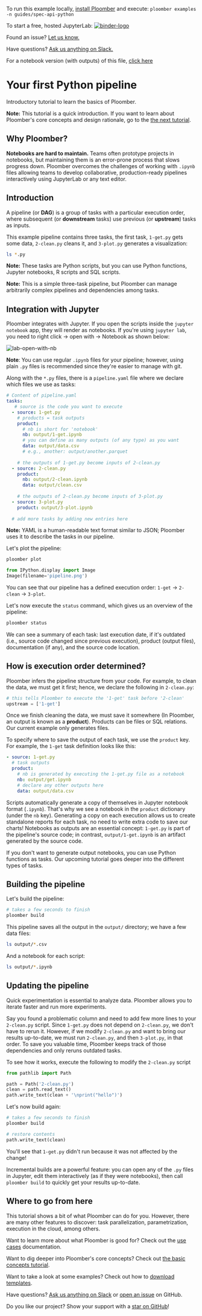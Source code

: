 <!-- start header -->
To run this example locally, [install Ploomber](https://ploomber.readthedocs.io/en/latest/get-started/install.html) and execute: `ploomber examples -n guides/spec-api-python`

To start a free, hosted JupyterLab: [![binder-logo](https://mybinder.org/badge_logo.svg)](https://mybinder.org/v2/gh/ploomber/binder-env/main?urlpath=git-pull%3Frepo%3Dhttps%253A%252F%252Fgithub.com%252Fploomber%252Fprojects%26urlpath%3Dlab%252Ftree%252Fprojects%252Fguides/spec-api-python%252FREADME.ipynb%26branch%3Dmaster)

Found an issue? [Let us know.](https://github.com/ploomber/projects/issues/new?title=guides/spec-api-python%20issue)

Have questions? [Ask us anything on Slack.](https://ploomber.io/community/)

For a notebook version (with outputs) of this file, [click here](https://github.com/ploomber/projects/blob/master/guides/spec-api-python/README.ipynb)
<!-- end header -->




# Your first Python pipeline

<!-- start description -->
Introductory tutorial to learn the basics of Ploomber.
<!-- end description -->

**Note:** This tutorial is a quick introduction. If you want
to learn about Ploomber's core concepts and design rationale, go to the
[the next tutorial](https://ploomber.readthedocs.io/en/latest/get-started/basic-concepts.html).

## Why Ploomber?

**Notebooks are hard to maintain.** Teams often prototype projects in notebooks, but maintaining them is an error-prone process that slows progress down. Ploomber overcomes the challenges of working with `.ipynb` files allowing teams to develop collaborative, production-ready pipelines interactively using JupyterLab or any text editor.

## Introduction

A pipeline (or **DAG**) is a group of tasks with a particular execution order, where subsequent (or **downstream** tasks) use previous (or **upstream**) tasks as inputs.

This example pipeline contains three tasks, the first task, `1-get.py` gets some data, `2-clean.py` cleans it, and `3-plot.py` generates a visualization:

```bash
ls *.py
```

**Note:** These tasks are Python scripts, but you can use Python functions, Jupyter notebooks, R scripts and SQL scripts.

**Note:** This is a simple three-task pipeline, but Ploomber can manage arbitrarily complex pipelines and dependencies among tasks.

## Integration with Jupyter

Ploomber integrates with Jupyter. If you open the scripts inside the
`jupyter notebook` app, they will render as notebooks. If you're using `jupyter lab`, you need to right click -> open with -> Notebook as shown below:

![lab-open-with-nb](https://ploomber.io/images/doc/lab-open-with-notebook.png)

**Note**: You can use regular `.ipynb` files for your pipeline; however, using plain `.py` files is recommended since they're easier to manage with git.

Along with the `*.py` files, there is a `pipeline.yaml` file where we declare which files we use as tasks:

<!-- #md -->
```yaml
# Content of pipeline.yaml
tasks:
   # source is the code you want to execute
  - source: 1-get.py
    # products = task outputs
    product:
      # nb is short for 'notebook'
      nb: output/1-get.ipynb
      # you can define as many outputs (of any type) as you want
      data: output/data.csv
      # e.g., another: output/another.parquet
    
    # the outputs of 1-get.py become inputs of 2-clean.py
  - source: 2-clean.py
    product:
      nb: output/2-clean.ipynb
      data: output/clean.csv
    
    # the outputs of 2-clean.py become inputs of 3-plot.py
  - source: 3-plot.py
    product: output/3-plot.ipynb
    
  # add more tasks by adding new entries here
```
<!-- #endmd -->

**Note:** YAML is a human-readable text format similar to JSON; Ploomber uses it to describe the tasks in our pipeline.

Let's plot the pipeline:

```bash
ploomber plot
```

```python
from IPython.display import Image
Image(filename='pipeline.png')
```

You can see that our pipeline has a defined execution order: `1-get` -> `2-clean` -> `3-plot`.

Let's now execute the `status` command, which gives us an overview of the pipeline:

```bash
ploomber status
```

We can see a summary of each task: last execution date, if it's outdated (i.e., source code changed since previous execution), product (output files), documentation (if any), and the source code location.

## How is execution order determined?

Ploomber infers the pipeline structure from your code. For example, to
clean the data, we must get it first; hence, we declare the following in `2-clean.py`:

~~~python
# this tells Ploomber to execute the '1-get' task before '2-clean'
upstream = ['1-get']
~~~

Once we finish cleaning the data, we must save it somewhere (In Ploomber, an output is known
as a **product**). Products can be files or SQL relations. Our current example
only generates files.

To specify where to save the output of each task, we use the `product`
key. For example, the `1-get` task definition looks like this:

~~~yaml
- source: 1-get.py
  # task outputs
  product:
    # nb is generated by executing the 1-get.py file as a notebook
    nb: output/get.ipynb
    # declare any other outputs here
    data: output/data.csv
~~~

Scripts automatically generate a copy of themselves in Jupyter
notebook format (`.ipynb`). That's why we see a notebook in the `product`
dictionary (under the `nb` key). Generating a copy on each execution allows us to create standalone reports for each task, no need to write extra code to save our charts! Notebooks as outputs are an essential concept: `1-get.py` is part of the pipeline's
source code; in contrast, `output/1-get.ipynb` is an artifact generated by the source code.

If you don't want to generate output notebooks, you can use Python functions
as tasks. Our upcoming tutorial goes deeper into the different types of tasks.

## Building the pipeline

Let's build the pipeline:

```bash
# takes a few seconds to finish
ploomber build
```

This pipeline saves all the output in the `output/` directory; we have a few
data files:

```bash
ls output/*.csv
```

And a notebook for each script:

```bash
ls output/*.ipynb
```

## Updating the pipeline

Quick experimentation is essential to analyze data. Ploomber allows
you to iterate faster and run more experiments.

Say you found a problematic column and need to add few more lines to your `2-clean.py` script. Since `1-get.py` does not depend on `2-clean.py`, we don't have to rerun it. However, if we modify `2-clean.py` and want to bring our results up-to-date, we must run `2-clean.py`, and then `3-plot.py`, in that order. To save you valuable time, Ploomber keeps track of those dependencies and only reruns outdated tasks.

To see how it works, execute the following to modify the `2-clean.py` script

```python
from pathlib import Path

path = Path('2-clean.py')
clean = path.read_text()
path.write_text(clean + '\nprint("hello")')
```

Let's now build again:

```bash
# takes a few seconds to finish
ploomber build
```

```python
# restore contents
path.write_text(clean)
```

You'll see that `1-get.py` didn't run because it was not affected by the change!

Incremental builds are a powerful feature: you can open any of the `.py` files in Jupyter, edit them interactively (as if they were notebooks), then call `ploomber build` to quickly get your results up-to-date.

## Where to go from here

This tutorial shows a bit of what Ploomber can do for you. However, there are many other features to discover: task parallelization, parametrization, execution in the cloud, among others.

Want to learn more about what Ploomber is good for? Check out the [use cases](https://docs.ploomber.io/en/latest/use-cases/index.html) documentation.

Want to dig deeper into Ploomber's core concepts? Check out [the basic concepts tutorial](https://ploomber.readthedocs.io/en/latest/get-started/basic-concepts.html).

Want to take a look at some examples? Check out how to [download templates](https://ploomber.readthedocs.io/en/latest/user-guide/templates.html).

Have questions? [Ask us anything on Slack](https://ploomber.io/community/) or [open an issue](https://github.com/ploomber/ploomber/issues/new?title=Question) on GitHub.

Do you like our project? Show your support with a [star on GitHub](https://github.com/ploomber/ploomber)!

```python

```